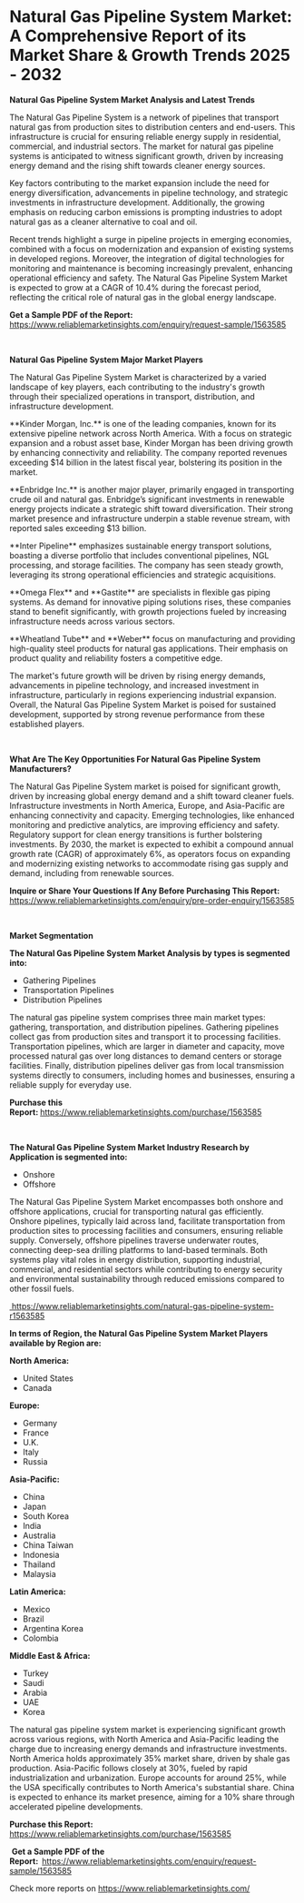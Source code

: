 <p><h1>Natural Gas Pipeline System Market: A Comprehensive Report of its Market Share & Growth Trends 2025 - 2032</h1></p><p><strong>Natural Gas Pipeline System Market Analysis and Latest Trends</strong></p>
<p><p>The Natural Gas Pipeline System is a network of pipelines that transport natural gas from production sites to distribution centers and end-users. This infrastructure is crucial for ensuring reliable energy supply in residential, commercial, and industrial sectors. The market for natural gas pipeline systems is anticipated to witness significant growth, driven by increasing energy demand and the rising shift towards cleaner energy sources. </p><p>Key factors contributing to the market expansion include the need for energy diversification, advancements in pipeline technology, and strategic investments in infrastructure development. Additionally, the growing emphasis on reducing carbon emissions is prompting industries to adopt natural gas as a cleaner alternative to coal and oil.</p><p>Recent trends highlight a surge in pipeline projects in emerging economies, combined with a focus on modernization and expansion of existing systems in developed regions. Moreover, the integration of digital technologies for monitoring and maintenance is becoming increasingly prevalent, enhancing operational efficiency and safety. The Natural Gas Pipeline System Market is expected to grow at a CAGR of 10.4% during the forecast period, reflecting the critical role of natural gas in the global energy landscape.</p></p>
<p><strong>Get a Sample PDF of the Report:&nbsp;</strong> <a href="https://www.reliablemarketinsights.com/enquiry/request-sample/1563585?utm_campaign=1166&utm_medium=2&utm_source=Github&utm_content=ia&utm_term=31012025&utm_id=natural-gas-pipeline-system">https://www.reliablemarketinsights.com/enquiry/request-sample/1563585</a></p>
<p>&nbsp;</p>
<p><strong>Natural Gas Pipeline System Major Market Players</strong></p>
<p><p>The Natural Gas Pipeline System Market is characterized by a varied landscape of key players, each contributing to the industry's growth through their specialized operations in transport, distribution, and infrastructure development.</p><p>**Kinder Morgan, Inc.** is one of the leading companies, known for its extensive pipeline network across North America. With a focus on strategic expansion and a robust asset base, Kinder Morgan has been driving growth by enhancing connectivity and reliability. The company reported revenues exceeding $14 billion in the latest fiscal year, bolstering its position in the market.</p><p>**Enbridge Inc.** is another major player, primarily engaged in transporting crude oil and natural gas. Enbridge’s significant investments in renewable energy projects indicate a strategic shift toward diversification. Their strong market presence and infrastructure underpin a stable revenue stream, with reported sales exceeding $13 billion.</p><p>**Inter Pipeline** emphasizes sustainable energy transport solutions, boasting a diverse portfolio that includes conventional pipelines, NGL processing, and storage facilities. The company has seen steady growth, leveraging its strong operational efficiencies and strategic acquisitions.</p><p>**Omega Flex** and **Gastite** are specialists in flexible gas piping systems. As demand for innovative piping solutions rises, these companies stand to benefit significantly, with growth projections fueled by increasing infrastructure needs across various sectors.</p><p>**Wheatland Tube** and **Weber** focus on manufacturing and providing high-quality steel products for natural gas applications. Their emphasis on product quality and reliability fosters a competitive edge.</p><p>The market's future growth will be driven by rising energy demands, advancements in pipeline technology, and increased investment in infrastructure, particularly in regions experiencing industrial expansion. Overall, the Natural Gas Pipeline System Market is poised for sustained development, supported by strong revenue performance from these established players.</p></p>
<p>&nbsp;</p>
<p><strong>What Are The Key Opportunities For Natural Gas Pipeline System Manufacturers?</strong></p>
<p><p>The Natural Gas Pipeline System market is poised for significant growth, driven by increasing global energy demand and a shift toward cleaner fuels. Infrastructure investments in North America, Europe, and Asia-Pacific are enhancing connectivity and capacity. Emerging technologies, like enhanced monitoring and predictive analytics, are improving efficiency and safety. Regulatory support for clean energy transitions is further bolstering investments. By 2030, the market is expected to exhibit a compound annual growth rate (CAGR) of approximately 6%, as operators focus on expanding and modernizing existing networks to accommodate rising gas supply and demand, including from renewable sources.</p></p>
<p><strong>Inquire or Share Your Questions If Any Before Purchasing This Report:</strong> <a href="https://www.reliablemarketinsights.com/enquiry/pre-order-enquiry/1563585?utm_campaign=1166&utm_medium=2&utm_source=Github&utm_content=ia&utm_term=31012025&utm_id=natural-gas-pipeline-system">https://www.reliablemarketinsights.com/enquiry/pre-order-enquiry/1563585</a></p>
<p>&nbsp;</p>
<p><strong>Market Segmentation</strong></p>
<p><strong>The Natural Gas Pipeline System Market Analysis by types is segmented into:</strong></p>
<p><ul><li>Gathering Pipelines</li><li>Transportation Pipelines</li><li>Distribution Pipelines</li></ul></p>
<p><p>The natural gas pipeline system comprises three main market types: gathering, transportation, and distribution pipelines. Gathering pipelines collect gas from production sites and transport it to processing facilities. Transportation pipelines, which are larger in diameter and capacity, move processed natural gas over long distances to demand centers or storage facilities. Finally, distribution pipelines deliver gas from local transmission systems directly to consumers, including homes and businesses, ensuring a reliable supply for everyday use.</p></p>
<p><strong>Purchase this Report:&nbsp;</strong><a href="https://www.reliablemarketinsights.com/purchase/1563585?utm_campaign=1166&utm_medium=2&utm_source=Github&utm_content=ia&utm_term=31012025&utm_id=natural-gas-pipeline-system">https://www.reliablemarketinsights.com/purchase/1563585</a></p>
<p>&nbsp;</p>
<p><strong>The Natural Gas Pipeline System Market Industry Research by Application is segmented into:</strong></p>
<p><ul><li>Onshore</li><li>Offshore</li></ul></p>
<p><p>The Natural Gas Pipeline System Market encompasses both onshore and offshore applications, crucial for transporting natural gas efficiently. Onshore pipelines, typically laid across land, facilitate transportation from production sites to processing facilities and consumers, ensuring reliable supply. Conversely, offshore pipelines traverse underwater routes, connecting deep-sea drilling platforms to land-based terminals. Both systems play vital roles in energy distribution, supporting industrial, commercial, and residential sectors while contributing to energy security and environmental sustainability through reduced emissions compared to other fossil fuels.</p></p>
<p><a href="https://www.reliablemarketinsights.com/natural-gas-pipeline-system-r1563585?utm_campaign=1166&utm_medium=2&utm_source=Github&utm_content=ia&utm_term=31012025&utm_id=natural-gas-pipeline-system">&nbsp;https://www.reliablemarketinsights.com/natural-gas-pipeline-system-r1563585</a></p>
<p><strong>In terms of Region, the Natural Gas Pipeline System Market Players available by Region are:</strong></p>
<p>
    <p> <strong> North America: </strong>
        <ul>
            <li>United States</li>
            <li>Canada</li>
        </ul>
        </p> 
    <p> <strong> Europe: </strong>
        <ul>
            <li>Germany</li>
            <li>France</li>
            <li>U.K.</li>
            <li>Italy</li>
            <li>Russia</li>
        </ul>
        </p> 
    <p> <strong> Asia-Pacific: </strong>
        <ul>
            <li>China</li>
            <li>Japan</li>
            <li>South Korea</li>
            <li>India</li>
            <li>Australia</li>
            <li>China Taiwan</li>
            <li>Indonesia</li>
            <li>Thailand</li>
            <li>Malaysia</li>
        </ul>
        </p> 
    <p> <strong> Latin America: </strong>
        <ul>
            <li>Mexico</li>
            <li>Brazil</li>
            <li>Argentina Korea</li>
            <li>Colombia</li>
        </ul>
        </p> 
    <p> <strong> Middle East & Africa: </strong>
        <ul>
            <li>Turkey</li>
            <li>Saudi</li>
            <li>Arabia</li>
            <li>UAE</li>
            <li>Korea</li>
        </ul>
    </p>
    </p>
<p><p>The natural gas pipeline system market is experiencing significant growth across various regions, with North America and Asia-Pacific leading the charge due to increasing energy demands and infrastructure investments. North America holds approximately 35% market share, driven by shale gas production. Asia-Pacific follows closely at 30%, fueled by rapid industrialization and urbanization. Europe accounts for around 25%, while the USA specifically contributes to North America's substantial share. China is expected to enhance its market presence, aiming for a 10% share through accelerated pipeline developments.</p></p>
<p><strong>Purchase this Report: </strong><a href="https://www.reliablemarketinsights.com/purchase/1563585?utm_campaign=1166&utm_medium=2&utm_source=Github&utm_content=ia&utm_term=31012025&utm_id=natural-gas-pipeline-system">https://www.reliablemarketinsights.com/purchase/1563585</a></p>
<p>&nbsp;<strong>Get a Sample PDF of the Report:&nbsp;&nbsp;</strong><a href="https://www.reliablemarketinsights.com/enquiry/request-sample/1563585?utm_campaign=1166&utm_medium=2&utm_source=Github&utm_content=ia&utm_term=31012025&utm_id=natural-gas-pipeline-system">https://www.reliablemarketinsights.com/enquiry/request-sample/1563585</a></p>
<p><strong></strong></p>
<p>Check more reports on <a href="https://www.reliablemarketinsights.com/?utm_campaign=1166&utm_medium=2&utm_source=Github&utm_content=ia&utm_term=31012025&utm_id=natural-gas-pipeline-system">https://www.reliablemarketinsights.com/</a></p>